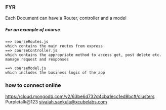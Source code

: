 
### FYR

Each Document can have a Router, controller and a model

##### For an example of course

    ==> courseRoutes.js
    which contains the main routes from express
    ==> courseController.js
    which contains the appropriate method to access get, post delete etc.
    manage request and responses

    ==> courseModel.js
    which includes the business logic of the app

### how to connect online

https://cloud.mongodb.com/v2/63be6d732d4cba1ecc1ed8bc#/clusters
Purpletalk@123
sivaiah.sankula@xcubelabs.com



